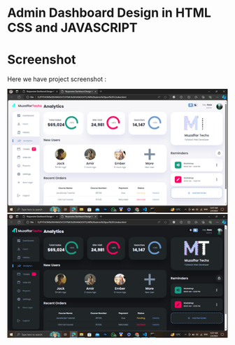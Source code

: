 # Admin Dashboard Design in HTML CSS and JAVASCRIPT

# Screenshot
Here we have project screenshot :

![screenshot1](screenshot1.png)
![screenshot2](screenshot2.png)
